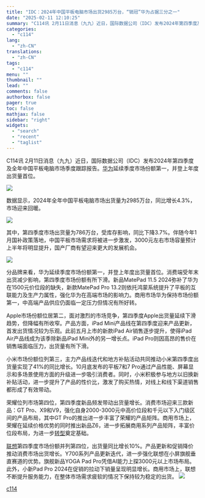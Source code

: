 ```yaml
---
title: "IDC：2024年中国平板电脑市场出货2985万台，“销冠”华为占据三分之一"
date: "2025-02-11 12:10:25"
summary: "C114讯 2月11日消息（九九）近日，国际数据公司（IDC）发布2024年第四季度及全年中国平..."
categories:
  - "c114"
lang:
  - "zh-CN"
translations:
  - "zh-CN"
tags:
  - "c114"
menu: ""
thumbnail: ""
lead: ""
comments: false
authorbox: false
pager: true
toc: false
mathjax: false
sidebar: "right"
widgets:
  - "search"
  - "recent"
  - "taglist"
---
```


C114讯 2月11日消息（九九）近日，国际数据公司（IDC）发布2024年第四季度及全年中国平板电脑市场季度跟踪报告。[华为](https://www.c114.com.cn/keyword/default.asp?key=%BB%AA%CE%AA)延续季度市场份额第一，并登上年度出货量首位。

![](https://image.c114.com.cn/20250211/61/2263022053969487137.png)

数据显示，2024年全年中国平板电脑市场出货量为2985万台，同比增长4.3%，市场迎来回暖。

![](https://image.c114.com.cn/20250211/62/9444059156842220774.png)

其中，第四季度市场出货量为786万台，受库存影响，同比下降3.7%。伴随今年1月国补政策落地，中国平板市场需求将被进一步激发，3000元左右市场容量预计上半年将明显提升，国产厂商有望迎来更大的发展机会。

![](https://image.c114.com.cn/20250211/82/3026227981681840250.png)

分品牌来看，华为延续季度市场份额第一，并登上年度出货量首位。消费端受年末出货减少影响，第四季度市场份额有所下滑。新品MatePad 11.5 2024弥补了华为在1500元价位段的缺失，新款MatePad Pro 13.2则依托鸿蒙系统提升了平板的互联能力及生产力属性，强化华为在高端市场的影响力。商用市场华为保持市场份额第一，中高端产品供应仍面临一定压力但情况有所好转。

Apple市场份额位居第二，面对激烈的市场竞争，第四季度Apple出货量延续下滑趋势，但降幅有所收窄。产品方面，iPad Mini产品线在第四季度迎来产品更新，首发出货情况较为乐观。此前五月上市的新款iPad Air销售逐步提升，使得iPad Air产品线成为该季除新品iPad Mini外的另一增长点。iPad Pro则因高昂的售价在销售端面临压力，出货量有所下滑。

小米市场份额位列第三，主力产品线迭代和地方补贴活动共同推动小米第四季度出货量实现了41%的同比增长。10月底发布的平板7和7 Pro通过产品性能、屏幕显示和多场景使用方面的升级进一步吸引消费者。同时，小米积极参与地方以旧换新补贴活动，进一步提升了产品的性价比，激发了购买热情，对线上和线下渠道销售都形成了有效带动。

荣耀位列市场第四位，第四季度新品频发带动出货量增长。消费市场迎来三款新品：GT Pro、X9和V9，强化自身2000-3000元中高价位段和千元以下入门级区间的产品布局，其中GT Pro的推出进一步丰富了荣耀的产品矩阵。商用市场上，荣耀在延续价格优势的同时推出新品Z6，进一步拓展商用系列产品矩阵，丰富价位段布局，为进一步[转型](https://www.c114.com.cn/keyword/default.asp?key=%D7%AA%D0%CD)奠定基础。

[联想](https://www.c114.com.cn/keyword/default.asp?key=%C1%AA%CF%EB)第四季度市场份额并列第四位，出货量同比增长10%。产品更新和促销降价推动消费市场出货增长。Y700系列产品更新迭代，进一步强化联想在小屏旗舰垂直赛道的优势。旗舰新品YOGA Pad Pro凭借AI能力上探3000元以上市场布局。此外，小新Pad Pro 2024在促销的拉动下销量呈现明显增长。商用市场上，联想不断提升服务能力，在整体市场需求疲软的情况下保持较为稳定的出货。 [![](http://www.c114.com.cn/news/images/t21.gif)](http://www.c114.com.cn)

[c114](https://www.c114.com.cn/4app/3542/a1283041.html)
